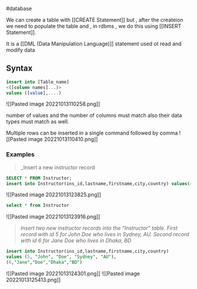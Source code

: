 #database 

We can create a table with [[CREATE Statement]]
but , after the createion we need to populate the table and , in rdbms , we do this using [[INSERT Statement]].

It is a [[DML (Data Manipulation Language)]] statement used ot read and modify data

## Syntax

```sql
insert into [Table_name] 
<([column names]...)>
values ([value],....)

```

![[Pasted image 20221013110258.png]]

number of values and the number of columns must match also their data types must match as well.

Multiple rows can be inserted in a single command followed by comma 
![[Pasted image 20221013110410.png]]

### Examples

>_Insert a new instructor record 

```sql
SELECT * FROM Instructor;
insert into Instructor(ins_id,lastname,firstname,city,country) values(4,"Shagoto", "Faisal","Khulna","Bangladesh")
```

![[Pasted image 20221013123825.png]]

```sql
select * from Instructor
```
![[Pasted image 20221013123916.png]]

> _Insert two new instructor records into the “Instructor” table. First record with id 5 for John Doe who lives in Sydney, AU. Second record with id 6 for Jane Doe who lives in Dhaka, BD_

```sql
insert into Instructor(ins_id,lastname,firstname,city,country) 
values (5, "John", "Doe", "Sydney", "AU"),
(6,"Jane","Doe","Dhaka","BD")
```
![[Pasted image 20221013124301.png]]
![[Pasted image 20221013125413.png]]


